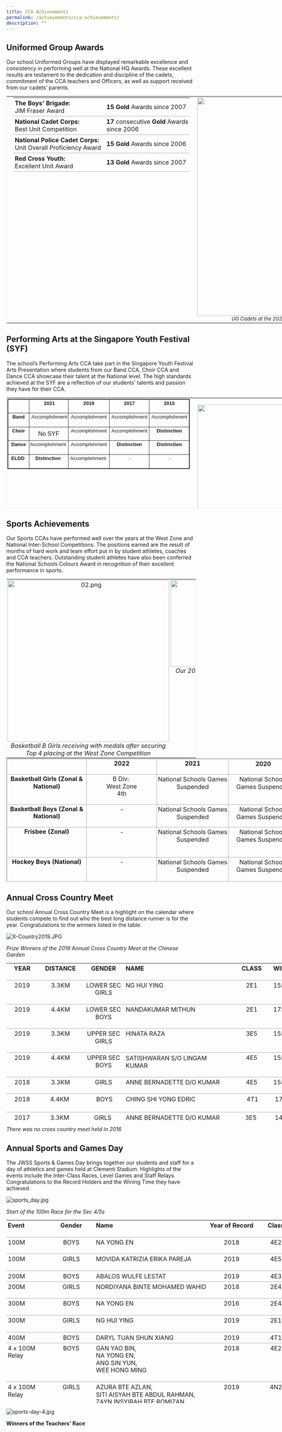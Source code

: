 ```yaml
---
title: CCA Achievements
permalink: /achievements/cca-achievements/
description: ""
---
```

## Uniformed Group Awards

Our school Uniformed Groups have displayed remarkable excellence and consistency in performing well at the National HQ Awards. These excellent results are testament to the dedication and discipline of the cadets, commitment of the CCA teachers and Officers, as well as support received from our cadets’ parents.  
  

<table style="margin: auto; outline: 0px; padding: 0px; clear: both; border: 1px solid rgb(234, 234, 234); width: 1089.64px;" class="ive_eobj_center iveo_table ives_tab_zen"><tbody style="margin: 0px; outline: 0px; padding: 0px;"><tr style="margin: 0px; outline: 0px; padding: 0px;"><td style="margin: 0px; outline: 0px; padding: 2px; text-align: center; width: 510px;" valign="top"><table style="margin: auto; outline: 0px; padding: 0px; border-collapse: collapse; clear: both; border: none; width: 468.818px; height: 248px;" class="ive_eobj_center iveo_table ives_tab_simple"><tbody style="margin: 0px; outline: 0px; padding: 0px;"><tr style="margin: 0px; outline: 0px; padding: 0px;"><td style="margin: 0px; outline: 0px; padding: 4px; text-align: left; background-color: transparent; border-bottom: 1px solid rgb(170, 170, 170); color: inherit; width: 298px;"><b style="margin: 0px; outline: 0px; padding: 0px;">The Boys' Brigade:</b><br style="margin: 0px; outline: 0px; padding: 0px;">JIM Fraser Award</td><td style="margin: 0px; outline: 0px; padding: 4px; text-align: left; background-color: transparent; border-bottom: 1px solid rgb(170, 170, 170); color: inherit; width: 170px;"><b style="margin: 0px; outline: 0px; padding: 0px;">15&nbsp;</b><b style="margin: 0px; outline: 0px; padding: 0px;">Gold<span>&nbsp;</span></b>Awards since 2007</td></tr><tr style="margin: 0px; outline: 0px; padding: 0px;"><td style="margin: 0px; outline: 0px; padding: 4px; text-align: left; background-color: transparent; border-bottom: 1px solid rgb(170, 170, 170); color: inherit; width: 60px;"><b style="margin: 0px; outline: 0px; padding: 0px;">National Cadet Corps:</b><br style="margin: 0px; outline: 0px; padding: 0px;">Best Unit Competition</td><td style="margin: 0px; outline: 0px; padding: 4px; text-align: left; background-color: transparent; border-bottom: 1px solid rgb(170, 170, 170); color: inherit; width: 60px;"><b style="margin: 0px; outline: 0px; padding: 0px;">17</b>&nbsp;consecutive<span>&nbsp;</span><b style="margin: 0px; outline: 0px; padding: 0px;">Gold<span>&nbsp;</span></b>Awards since 2006</td></tr><tr style="margin: 0px; outline: 0px; padding: 0px;"><td style="margin: 0px; outline: 0px; padding: 4px; text-align: left; background-color: transparent; border-bottom: 1px solid rgb(170, 170, 170); color: inherit;"><b style="margin: 0px; outline: 0px; padding: 0px;">National Police Cadet Corps:</b><br style="margin: 0px; outline: 0px; padding: 0px;">Unit Overall Proficiency Award</td><td style="margin: 0px; outline: 0px; padding: 4px; text-align: left; background-color: transparent; border-bottom: 1px solid rgb(170, 170, 170); color: inherit;"><b style="margin: 0px; outline: 0px; padding: 0px;">15</b>&nbsp;<b style="margin: 0px; outline: 0px; padding: 0px;">Gold<span>&nbsp;</span></b>Awards since 2006</td></tr><tr style="margin: 0px; outline: 0px; padding: 0px;"><td style="margin: 0px; outline: 0px; padding: 4px; text-align: left; background-color: transparent; border-bottom: 1px solid rgb(170, 170, 170); color: inherit;"><b style="margin: 0px; outline: 0px; padding: 0px;">Red Cross Youth:</b><br style="margin: 0px; outline: 0px; padding: 0px;">Excellent Unit Award</td><td style="margin: 0px; outline: 0px; padding: 4px; text-align: left; background-color: transparent; border-bottom: 1px solid rgb(170, 170, 170); color: inherit;"><b style="margin: 0px; outline: 0px; padding: 0px;">13</b>&nbsp;<b style="margin: 0px; outline: 0px; padding: 0px;">Gold<span>&nbsp;</span></b>Awards since 2007</td></tr></tbody></table></td><td style="margin: 0px; outline: 0px; padding: 2px; text-align: center; width: 60px;"><img style="margin: auto; outline: none; padding: 0px; border: none; clear: both; display: block; width: 580px;" class="ive_eobj_center" alt="01.png" src="/images/01.png"><font style="margin: 0px; outline: 0px; padding: 0px; line-height: 15.6px;" size="2"><i style="margin: 0px; outline: 0px; padding: 0px;">UG Cadets at the 2022 JWSS Annual Speech &amp; Prize Giving Day</i></font></td></tr></tbody></table>

## Performing Arts at the Singapore Youth Festival (SYF)


The school’s Performing Arts CCA take part in the Singapore Youth Festival Arts Presentation where students from our Band CCA, Choir CCA and Dance CCA showcase their talent at the National level. The high standards achieved at the SYF are a reflection of our students’ talents and passion they have for their CCA.  
  
  

<table style="margin: auto; outline: 0px; padding: 0px; clear: both; border: 1px solid rgb(234, 234, 234); width: 1092.09px; height: 294px;" class="iveo_table ives_tab_zen ive_eobj_center"><tbody style="margin: 0px; outline: 0px; padding: 0px;"><tr style="margin: 0px; outline: 0px; padding: 0px;"><td style="margin: 0px; outline: 0px; padding: 2px; text-align: center; width: 489px;" valign="top"><h4 style="margin: 0px; outline: 0px; padding: 0px; font-family: Arial; font-weight: 500; line-height: 15.4px; color: rgb(7, 8, 75); font-size: 14px;"><table style="margin: 0px; outline: 0px; padding: 0px; border: 1px solid rgb(42, 42, 42); border-spacing: 1px;" class="iveo_table ives_tab_dark" cellpadding="0" cellspacing="0" border="0"><tbody style="margin: 0px; outline: 0px; padding: 0px;"><tr style="margin: 0px; outline: 0px; padding: 0px;"><td style="margin: 0px; outline: 0px; padding: 2px; text-align: center; border: 1px solid rgb(42, 42, 42);" valign="top" width="146"><p style="margin: 0px 0px 1em; outline: 0px; padding: 0px; line-height: 19.6px;"><font style="margin: 0px; outline: 0px; padding: 0px; line-height: 15.6px;" face="arial, sans-serif" size="2">&nbsp;</font></p></td><td style="margin: 0px; outline: 0px; padding: 2px; text-align: center; border: 1px solid rgb(42, 42, 42); width: 60px;"><p style="margin: 0px 0px 1em; outline: 0px; padding: 0px; line-height: 19.6px;"><font style="margin: 0px; outline: 0px; padding: 0px; line-height: 15.6px;" face="arial, sans-serif" size="2">&nbsp;<b style="margin: 0px; outline: 0px; padding: 0px;">2021</b></font></p></td><td style="margin: 0px; outline: 0px; padding: 2px; text-align: center; border: 1px solid rgb(42, 42, 42);" valign="top" width="146"><p style="margin: 0px 0px 1em; outline: 0px; padding: 0px; line-height: 19.6px;"><b style="margin: 0px; outline: 0px; padding: 0px;"><font style="margin: 0px; outline: 0px; padding: 0px; line-height: 15.6px;" face="arial, sans-serif" size="2">2019</font></b></p></td><td style="margin: 0px; outline: 0px; padding: 2px; text-align: center; border: 1px solid rgb(42, 42, 42);" valign="top" width="147"><p style="margin: 0px 0px 1em; outline: 0px; padding: 0px; line-height: 19.6px;"><b style="margin: 0px; outline: 0px; padding: 0px;"><font style="margin: 0px; outline: 0px; padding: 0px; line-height: 15.6px;" face="arial, sans-serif" size="2">2017</font></b></p></td><td style="margin: 0px; outline: 0px; padding: 2px; text-align: center; border: 1px solid rgb(42, 42, 42);" valign="top" width="147"><p style="margin: 0px 0px 1em; outline: 0px; padding: 0px; line-height: 19.6px;"><b style="margin: 0px; outline: 0px; padding: 0px;"><font style="margin: 0px; outline: 0px; padding: 0px; line-height: 15.6px;" face="arial, sans-serif" size="2">2015</font></b></p></td></tr><tr style="margin: 0px; outline: 0px; padding: 0px;"><td style="margin: 0px; outline: 0px; padding: 2px; text-align: center; border: 1px solid rgb(42, 42, 42);" valign="top" width="146"><p style="margin: 0px 0px 1em; outline: 0px; padding: 0px; line-height: 19.6px;"><b style="margin: 0px; outline: 0px; padding: 0px;"><font style="margin: 0px; outline: 0px; padding: 0px; line-height: 15.6px;" face="arial, sans-serif" size="2">Band</font></b></p></td><td style="margin: 0px; outline: 0px; padding: 2px; text-align: center; border: 1px solid rgb(42, 42, 42); width: 60px;"><p style="margin: 0px 0px 1em; outline: 0px; padding: 0px; line-height: 19.6px;"><font style="margin: 0px; outline: 0px; padding: 0px; line-height: 15.6px;" face="arial, sans-serif" size="2">&nbsp;Accomplishment</font></p></td><td style="margin: 0px; outline: 0px; padding: 2px; text-align: center; border: 1px solid rgb(42, 42, 42);" valign="top" width="146"><p style="margin: 0px 0px 1em; outline: 0px; padding: 0px; line-height: 19.6px;"><font style="margin: 0px; outline: 0px; padding: 0px; line-height: 15.6px;" face="arial, sans-serif" size="2">Accomplishment</font></p></td><td style="margin: 0px; outline: 0px; padding: 2px; text-align: center; border: 1px solid rgb(42, 42, 42);" valign="top" width="147"><p style="margin: 0px 0px 1em; outline: 0px; padding: 0px; line-height: 19.6px;"><font style="margin: 0px; outline: 0px; padding: 0px; line-height: 15.6px;" face="arial, sans-serif" size="2">Accomplishment</font></p></td><td style="margin: 0px; outline: 0px; padding: 2px; text-align: center; border: 1px solid rgb(42, 42, 42);" valign="top" width="147"><p style="margin: 0px 0px 1em; outline: 0px; padding: 0px; line-height: 19.6px;"><font style="margin: 0px; outline: 0px; padding: 0px; line-height: 15.6px;" face="arial, sans-serif" size="2">Accomplishment</font></p></td></tr><tr style="margin: 0px; outline: 0px; padding: 0px;"><td style="margin: 0px; outline: 0px; padding: 2px; text-align: center; border: 1px solid rgb(42, 42, 42);" valign="top" width="146"><p style="margin: 0px 0px 1em; outline: 0px; padding: 0px; line-height: 19.6px;"><b style="margin: 0px; outline: 0px; padding: 0px;"><font style="margin: 0px; outline: 0px; padding: 0px; line-height: 15.6px;" face="arial, sans-serif" size="2">Choir</font></b></p></td><td style="margin: 0px; outline: 0px; padding: 2px; text-align: center; border: 1px solid rgb(42, 42, 42); width: 60px;">No SYF</td><td style="margin: 0px; outline: 0px; padding: 2px; text-align: center; border: 1px solid rgb(42, 42, 42);" valign="top" width="146"><p style="margin: 0px 0px 1em; outline: 0px; padding: 0px; line-height: 19.6px;"><font style="margin: 0px; outline: 0px; padding: 0px; line-height: 15.6px;" face="arial, sans-serif" size="2">Accomplishment</font></p></td><td style="margin: 0px; outline: 0px; padding: 2px; text-align: center; border: 1px solid rgb(42, 42, 42);" valign="top" width="147"><p style="margin: 0px 0px 1em; outline: 0px; padding: 0px; line-height: 19.6px;"><font style="margin: 0px; outline: 0px; padding: 0px; line-height: 15.6px;" face="arial, sans-serif" size="2">Accomplishment</font></p></td><td style="margin: 0px; outline: 0px; padding: 2px; text-align: center; border: 1px solid rgb(42, 42, 42);" valign="top" width="147"><p style="margin: 0px 0px 1em; outline: 0px; padding: 0px; line-height: 19.6px;"><b style="margin: 0px; outline: 0px; padding: 0px;"><font style="margin: 0px; outline: 0px; padding: 0px; line-height: 15.6px;" face="arial, sans-serif" size="2">Distinction</font></b></p></td></tr><tr style="margin: 0px; outline: 0px; padding: 0px;"><td style="margin: 0px; outline: 0px; padding: 2px; text-align: center; border: 1px solid rgb(42, 42, 42);" valign="top" width="146"><p style="margin: 0px 0px 1em; outline: 0px; padding: 0px; line-height: 19.6px;"><b style="margin: 0px; outline: 0px; padding: 0px;"><font style="margin: 0px; outline: 0px; padding: 0px; line-height: 15.6px;" face="arial, sans-serif" size="2">Dance</font></b></p></td><td style="margin: 0px; outline: 0px; padding: 2px; text-align: center; border: 1px solid rgb(42, 42, 42); width: 60px;"><p style="margin: 0px 0px 1em; outline: 0px; padding: 0px; line-height: 19.6px;"><font style="margin: 0px; outline: 0px; padding: 0px; line-height: 15.6px;" face="arial, sans-serif" size="2">Accomplishment&nbsp;</font></p></td><td style="margin: 0px; outline: 0px; padding: 2px; text-align: center; border: 1px solid rgb(42, 42, 42);" valign="top" width="146"><p style="margin: 0px 0px 1em; outline: 0px; padding: 0px; line-height: 19.6px;"><font style="margin: 0px; outline: 0px; padding: 0px; line-height: 15.6px;" face="arial, sans-serif" size="2">Accomplishment</font></p></td><td style="margin: 0px; outline: 0px; padding: 2px; text-align: center; border: 1px solid rgb(42, 42, 42);" valign="top" width="147"><p style="margin: 0px 0px 1em; outline: 0px; padding: 0px; line-height: 19.6px;"><b style="margin: 0px; outline: 0px; padding: 0px;"><font style="margin: 0px; outline: 0px; padding: 0px; line-height: 15.6px;" face="arial, sans-serif" size="2">Distinction</font></b></p></td><td style="margin: 0px; outline: 0px; padding: 2px; text-align: center; border: 1px solid rgb(42, 42, 42);" valign="top" width="147"><p style="margin: 0px 0px 1em; outline: 0px; padding: 0px; line-height: 19.6px;"><b style="margin: 0px; outline: 0px; padding: 0px;"><font style="margin: 0px; outline: 0px; padding: 0px; line-height: 15.6px;" face="arial, sans-serif" size="2">Distinction</font></b></p></td></tr><tr style="margin: 0px; outline: 0px; padding: 0px;"><td style="margin: 0px; outline: 0px; padding: 2px; text-align: center; border: 1px solid rgb(42, 42, 42);"><p style="margin: 0px 0px 1em; outline: 0px; padding: 0px; line-height: 19.6px;"><font style="margin: 0px; outline: 0px; padding: 0px; line-height: 15.6px;" face="arial, sans-serif" size="2"><b style="margin: 0px; outline: 0px; padding: 0px;">ELDD</b>&nbsp;</font></p></td><td style="margin: 0px; outline: 0px; padding: 2px; text-align: center; border: 1px solid rgb(42, 42, 42);"><p style="margin: 0px 0px 1em; outline: 0px; padding: 0px; line-height: 19.6px;"><b style="margin: 0px; outline: 0px; padding: 0px;"><font style="margin: 0px; outline: 0px; padding: 0px; line-height: 15.6px;" face="arial, sans-serif" size="2">Distinction&nbsp;</font></b></p></td><td style="margin: 0px; outline: 0px; padding: 2px; text-align: center; border: 1px solid rgb(42, 42, 42);"><p style="margin: 0px 0px 1em; outline: 0px; padding: 0px; line-height: 19.6px;"><font style="margin: 0px; outline: 0px; padding: 0px; line-height: 15.6px;" face="arial, sans-serif" size="2">Accomplishment&nbsp;</font></p></td><td style="margin: 0px; outline: 0px; padding: 2px; text-align: center; border: 1px solid rgb(42, 42, 42);"><p style="margin: 0px 0px 1em; outline: 0px; padding: 0px; line-height: 19.6px;"><font style="margin: 0px; outline: 0px; padding: 0px; line-height: 15.6px;" face="arial, sans-serif" size="2">&nbsp;-</font></p></td><td style="margin: 0px; outline: 0px; padding: 2px; text-align: center; border: 1px solid rgb(42, 42, 42);"><p style="margin: 0px 0px 1em; outline: 0px; padding: 0px; line-height: 19.6px;"><font style="margin: 0px; outline: 0px; padding: 0px; line-height: 15.6px;" face="arial, sans-serif" size="2">&nbsp;-</font></p></td></tr></tbody></table></h4></td><td style="margin: 0px; outline: 0px; padding: 2px; text-align: center; width: 603px;"><h4 style="margin: 0px; outline: 0px; padding: 0px; font-family: Arial; font-weight: 500; line-height: 15.4px; color: rgb(7, 8, 75); font-size: 14px;"><br style="margin: 0px; outline: 0px; padding: 0px;"><img style="margin: auto; outline: none; padding: 0px; border: none; clear: both; display: block; width: 564px;" class="ive_eobj_center" alt="04.png" src="/images/04.png"></h4><font style="margin: 0px; outline: 0px; padding: 0px; line-height: 15.6px;" size="2"><i style="margin: 0px; outline: 0px; padding: 0px;">ELDD performing at the 2021 SYF Arts Presentation to achieve their 1st Certificate of Distinction<br style="margin: 0px; outline: 0px; padding: 0px;"></i></font></td></tr></tbody></table>

## Sports Achievements

Our Sports CCAs have performed well over the years at the West Zone and National Inter-School Competitions. The positions earned are the result of months of hard work and team effort put in by student athletes, coaches and CCA teachers. Outstanding student athletes have also been conferred the National Schools Colours Award in recognition of their excellent performance in sports.  
  

<table style="margin: auto; outline: 0px; padding: 0px; clear: both; border: 1px solid rgb(234, 234, 234);" class="ive_eobj_center iveo_table ives_tab_zen"><tbody style="margin: 0px; outline: 0px; padding: 0px;"><tr style="margin: 0px; outline: 0px; padding: 0px;"><td style="margin: 0px; outline: 0px; padding: 2px; text-align: center; width: 60px;" valign="top"><img style="margin: auto; outline: none; padding: 0px; border: none; clear: both; display: block; width: 429px;" class="ive_eobj_center" alt="02.png" src="/images/02.png"><i style="margin: 0px; outline: 0px; padding: 0px;">Basketball B Girls receiving with medals after securing Top 4 placing at the West Zone Competition</i></td><td style="margin: 0px; outline: 0px; padding: 2px; text-align: center; width: 60px;" valign="top"><img style="margin: auto; outline: none; padding: 0px; border: none; clear: both; display: block; width: 429px; height: 230px;" class="ive_eobj_center" alt="03.png" src="/images/03.png"><i style="margin: 0px; outline: 0px; padding: 0px;">Our 2021 Volleyball B Boys after securing their Top 4 Placing at the West Zone Competition</i><i style="margin: 0px; outline: 0px; padding: 0px; background-color: initial;">&nbsp;</i><i style="margin: 0px; outline: 0px; padding: 0px;"><br style="margin: 0px; outline: 0px; padding: 0px;"></i></td></tr></tbody></table>

  

<table style="margin: auto; outline: 0px; padding: 0px; border-collapse: collapse; clear: both; border: 1px solid rgb(170, 170, 170); width: 957px; height: 327px;" class="ive_eobj_center iveo_table ives_tab_simple3" width="588" cellpadding="0" cellspacing="0" border="0"><tbody style="margin: 0px; outline: 0px; padding: 0px;"><tr style="margin: 0px; outline: 0px; padding: 0px;"><td style="margin: 0px; outline: 0px; padding: 2px; text-align: center; border: 1px solid rgb(170, 170, 170); width: 211px;" valign="top" width="172"><p style="margin: 0px 0px 1em; outline: 0px; padding: 0px; line-height: 19.6px;">&nbsp;</p></td><td style="margin: 0px; outline: 0px; padding: 2px; text-align: center; border: 1px solid rgb(170, 170, 170); width: 189px;" valign="top" width="139"><p style="margin: 0px 0px 1em; outline: 0px; padding: 0px; line-height: 19.6px;" align="center"><strong style="margin: 0px; outline: 0px; padding: 0px;">2022</strong></p></td><td style="margin: 0px; outline: 0px; padding: 2px; text-align: center; border: 1px solid rgb(170, 170, 170); width: 190px;" valign="top" width="139"><p style="margin: 0px 0px 1em; outline: 0px; padding: 0px; line-height: 19.6px;" align="center"><strong style="margin: 0px; outline: 0px; padding: 0px;">2021</strong></p></td><td style="margin: 0px; outline: 0px; padding: 2px; text-align: center; border: 1px solid rgb(170, 170, 170); width: 185px;" valign="top" width="139"><b style="margin: 0px; outline: 0px; padding: 0px;">2020</b></td><td style="margin: 0px; outline: 0px; padding: 2px; text-align: center; border: 1px solid rgb(170, 170, 170); width: 181px;" valign="top" width="139"><p style="margin: 0px 0px 1em; outline: 0px; padding: 0px; line-height: 19.6px;" align="center"><strong style="margin: 0px; outline: 0px; padding: 0px;">2019</strong><br style="margin: 0px; outline: 0px; padding: 0px;"></p></td></tr><tr style="margin: 0px; outline: 0px; padding: 0px;"><td style="margin: 0px; outline: 0px; padding: 2px; text-align: center; border: 1px solid rgb(170, 170, 170);" valign="top" width="172"><p style="margin: 0px 0px 1em; outline: 0px; padding: 0px; line-height: 19.6px;"><b style="margin: 0px; outline: 0px; padding: 0px;">Basketball Girls&nbsp;(Zonal &amp; National)</b></p></td><td style="margin: 0px; outline: 0px; padding: 2px; text-align: center; border: 1px solid rgb(170, 170, 170);" valign="top" width="139"><p style="margin: 0px 0px 1em; outline: 0px; padding: 0px; line-height: 19.6px;" align="center">B Div:&nbsp;<br style="margin: 0px; outline: 0px; padding: 0px;"><span style="margin: 0px; outline: 0px; padding: 0px; background-color: initial;">West Zone<br style="margin: 0px; outline: 0px; padding: 0px;">4th</span></p></td><td style="margin: 0px; outline: 0px; padding: 2px; text-align: center; border: 1px solid rgb(170, 170, 170);" valign="top" width="139">National Schools Games Suspended</td><td style="margin: 0px; outline: 0px; padding: 2px; text-align: center; border: 1px solid rgb(170, 170, 170);" valign="top" width="139">National Schools Games Suspended</td><td style="margin: 0px; outline: 0px; padding: 2px; text-align: center; border: 1px solid rgb(170, 170, 170);" valign="top" width="139"><p style="margin: 0px 0px 1em; outline: 0px; padding: 0px; line-height: 19.6px;" align="center">-<br style="margin: 0px; outline: 0px; padding: 0px;"></p></td></tr><tr style="margin: 0px; outline: 0px; padding: 0px;"><td style="margin: 0px; outline: 0px; padding: 2px; text-align: center; border: 1px solid rgb(170, 170, 170);" valign="top" width="172"><p style="margin: 0px 0px 1em; outline: 0px; padding: 0px; line-height: 19.6px;"><b style="margin: 0px; outline: 0px; padding: 0px;">Basketball Boys&nbsp;(Zonal &amp; National)</b></p></td><td style="margin: 0px; outline: 0px; padding: 2px; text-align: center; border: 1px solid rgb(170, 170, 170);" valign="top" width="139">-</td><td style="margin: 0px; outline: 0px; padding: 2px; text-align: center; border: 1px solid rgb(170, 170, 170);" valign="top" width="139">National Schools Games Suspended</td><td style="margin: 0px; outline: 0px; padding: 2px; text-align: center; border: 1px solid rgb(170, 170, 170);" valign="top" width="139">National Schools Games Suspended<br style="margin: 0px; outline: 0px; padding: 0px;"></td><td style="margin: 0px; outline: 0px; padding: 2px; text-align: center; border: 1px solid rgb(170, 170, 170);" valign="top" width="139"><p style="margin: 0px 0px 1em; outline: 0px; padding: 0px; line-height: 19.6px;" align="center">Top 4 West Zone<br style="margin: 0px; outline: 0px; padding: 0px;"></p></td></tr><tr style="margin: 0px; outline: 0px; padding: 0px;"><td style="margin: 0px; outline: 0px; padding: 2px; text-align: center; border: 1px solid rgb(170, 170, 170);" valign="top" width="172"><p style="margin: 0px 0px 1em; outline: 0px; padding: 0px; line-height: 19.6px;"><b style="margin: 0px; outline: 0px; padding: 0px;">Frisbee&nbsp;(Zonal)</b></p></td><td style="margin: 0px; outline: 0px; padding: 2px; text-align: center; border: 1px solid rgb(170, 170, 170);" valign="top" width="139">-</td><td style="margin: 0px; outline: 0px; padding: 2px; text-align: center; border: 1px solid rgb(170, 170, 170);" valign="top" width="139">National Schools Games Suspended</td><td style="margin: 0px; outline: 0px; padding: 2px; text-align: center; border: 1px solid rgb(170, 170, 170);" valign="top" width="139">National Schools Games Suspended</td><td style="margin: 0px; outline: 0px; padding: 2px; text-align: center; border: 1px solid rgb(170, 170, 170);" valign="top" width="139"><p style="margin: 0px 0px 1em; outline: 0px; padding: 0px; line-height: 19.6px;" align="center">Boys: 1st Runner Up<br style="margin: 0px; outline: 0px; padding: 0px;"><span style="margin: 0px; outline: 0px; padding: 0px; background-color: initial;">Girls: 2nd Runner Up<br style="margin: 0px; outline: 0px; padding: 0px;"></span><span style="margin: 0px; outline: 0px; padding: 0px; background-color: initial;">Mixed: 2nd Runner Up</span></p></td></tr><tr style="margin: 0px; outline: 0px; padding: 0px;"><td style="margin: 0px; outline: 0px; padding: 2px; text-align: center; border: 1px solid rgb(170, 170, 170);" valign="top" width="172"><p style="margin: 0px 0px 1em; outline: 0px; padding: 0px; line-height: 19.6px;"><b style="margin: 0px; outline: 0px; padding: 0px;">Hockey Boys (National)</b></p></td><td style="margin: 0px; outline: 0px; padding: 2px; text-align: center; border: 1px solid rgb(170, 170, 170);" valign="top" width="139">-</td><td style="margin: 0px; outline: 0px; padding: 2px; text-align: center; border: 1px solid rgb(170, 170, 170);" valign="top" width="139">National Schools Games Suspended</td><td style="margin: 0px; outline: 0px; padding: 2px; text-align: center; border: 1px solid rgb(170, 170, 170);" valign="top" width="139">National Schools Games Suspended</td><td style="margin: 0px; outline: 0px; padding: 2px; text-align: center; border: 1px solid rgb(170, 170, 170);" valign="top" width="139"><p style="margin: 0px 0px 1em; outline: 0px; padding: 0px; line-height: 19.6px;" align="center">Bowl Champion [C Div]<br style="margin: 0px; outline: 0px; padding: 0px;"><span style="margin: 0px; outline: 0px; padding: 0px; background-color: initial;">Bowl Runner Up [B Div]</span></p></td></tr><tr style="margin: 0px; outline: 0px; padding: 0px;"><td style="margin: 0px; outline: 0px; padding: 2px; text-align: center; border: 1px solid rgb(170, 170, 170);" valign="top" width="172"><p style="margin: 0px 0px 1em; outline: 0px; padding: 0px; line-height: 19.6px;"><b style="margin: 0px; outline: 0px; padding: 0px;">Netball Girls (Zonal &amp; M1 Inter-Sch)</b></p></td><td style="margin: 0px; outline: 0px; padding: 2px; text-align: center; border: 1px solid rgb(170, 170, 170);" valign="top" width="139">B Div:<br style="margin: 0px; outline: 0px; padding: 0px;">West Zone<br style="margin: 0px; outline: 0px; padding: 0px;">Top 8<p style="margin: 0px 0px 1em; outline: 0px; padding: 0px; line-height: 19.6px;" align="center"></p></td><td style="margin: 0px; outline: 0px; padding: 2px; text-align: center; border: 1px solid rgb(170, 170, 170);" valign="top" width="139">National Schools Games Suspended</td><td style="margin: 0px; outline: 0px; padding: 2px; text-align: center; border: 1px solid rgb(170, 170, 170);" valign="top" width="139">National Schools Games Suspended</td><td style="margin: 0px; outline: 0px; padding: 2px; text-align: center; border: 1px solid rgb(170, 170, 170);" valign="top" width="139"><p style="margin: 0px 0px 1em; outline: 0px; padding: 0px; line-height: 19.6px;" align="center"><span style="margin: 0px; outline: 0px; padding: 0px; line-height: 14.98px;" lang="EN-SG"></span>2nd: T-Net U14 Carnival [C Div]<br style="margin: 0px; outline: 0px; padding: 0px;"><span style="margin: 0px; outline: 0px; padding: 0px; background-color: initial;">Zonal Top 8 [B Div]</span></p></td></tr><tr style="margin: 0px; outline: 0px; padding: 0px;"><td style="margin: 0px; outline: 0px; padding: 2px; text-align: center; border: 1px solid rgb(170, 170, 170);" valign="top" width="172"><p style="margin: 0px 0px 1em; outline: 0px; padding: 0px; line-height: 19.6px;"><b style="margin: 0px; outline: 0px; padding: 0px;">Volleyball Boys (Zonal)</b></p></td><td style="margin: 0px; outline: 0px; padding: 2px; text-align: center; border: 1px solid rgb(170, 170, 170);" valign="top" width="139"><p style="margin: 0px 0px 1em; outline: 0px; padding: 0px; line-height: 19.6px;" align="center">B Div:<br style="margin: 0px; outline: 0px; padding: 0px;">West Zone<br style="margin: 0px; outline: 0px; padding: 0px;">3rd<br style="margin: 0px; outline: 0px; padding: 0px;"></p></td><td style="margin: 0px; outline: 0px; padding: 2px; text-align: center; border: 1px solid rgb(170, 170, 170);" valign="top" width="139"><p style="margin: 0px 0px 1em; outline: 0px; padding: 0px; line-height: 19.6px;" align="center">4th: B Boys<br style="margin: 0px; outline: 0px; padding: 0px;"></p></td><td style="margin: 0px; outline: 0px; padding: 2px; text-align: center; border: 1px solid rgb(170, 170, 170);" valign="top" width="139">National Schools Games Suspended</td><td style="margin: 0px; outline: 0px; padding: 2px; text-align: center; border: 1px solid rgb(170, 170, 170);" valign="top" width="139"><span style="margin: 0px; outline: 0px; padding: 0px; line-height: 14.98px;" lang="EN-SG"></span>3rd: B Boys<br style="margin: 0px; outline: 0px; padding: 0px;"></td></tr><tr style="margin: 0px; outline: 0px; padding: 0px;"><td style="margin: 0px; outline: 0px; padding: 2px; text-align: center; border: 1px solid rgb(170, 170, 170);" valign="top" width="172"><p style="margin: 0px 0px 1em; outline: 0px; padding: 0px; line-height: 19.6px;"><b style="margin: 0px; outline: 0px; padding: 0px;">National Schools Colours Awards</b></p></td><td style="margin: 0px; outline: 0px; padding: 2px; text-align: center; border: 1px solid rgb(170, 170, 170);" valign="top" width="139">-</td><td style="margin: 0px; outline: 0px; padding: 2px; text-align: center; border: 1px solid rgb(170, 170, 170);" valign="top" width="139">-</td><td style="margin: 0px; outline: 0px; padding: 2px; text-align: center; border: 1px solid rgb(170, 170, 170);" valign="top" width="139">National Schools Games Suspended</td><td style="margin: 0px; outline: 0px; padding: 2px; text-align: center; border: 1px solid rgb(170, 170, 170);" valign="top" width="139">1 Recipient</td></tr></tbody></table>

  

## Annual Cross Country Meet

Our school Annual Cross Country Meet is a highlight on the calendar where students compete to find out who the best long distance runner is for the year. Congratulations to the winners listed in the table.  
  
![X-Country2019.JPG](/images/X-Country2019.jpg)  

_Prize Winners of the 2019 Annual Cross Country Meet at the Chinese Garden_

<table style="margin: auto; outline: 0px; padding: 0px; border-collapse: collapse; clear: both; border: none; width: 868px; height: 418px;" class="ive_eobj_center iveo_table ives_tab_simple" cellpadding="0" cellspacing="0" border="0"><tbody style="margin: 0px; outline: 0px; padding: 0px;"><tr style="margin: 0px; outline: 0px; padding: 0px;"><td style="margin: 0px; outline: 0px; padding: 4px; text-align: left; background-color: transparent; border-bottom: 1px solid rgb(170, 170, 170); color: inherit; width: 80px;" valign="top" width="49"><p style="margin: 0px 0px 1em; outline: 0px; padding: 0px; line-height: 19.6px; text-align: center;"><strong style="margin: 0px; outline: 0px; padding: 0px;">YEAR</strong></p></td><td style="margin: 0px; outline: 0px; padding: 4px; text-align: left; background-color: transparent; border-bottom: 1px solid rgb(170, 170, 170); color: inherit; width: 115px;" valign="top" width="75"><p style="margin: 0px 0px 1em; outline: 0px; padding: 0px; line-height: 19.6px; text-align: center;"><strong style="margin: 0px; outline: 0px; padding: 0px;">DISTANCE</strong></p></td><td style="margin: 0px; outline: 0px; padding: 4px; text-align: left; background-color: transparent; border-bottom: 1px solid rgb(170, 170, 170); color: inherit; width: 106px;" valign="top" width="68"><p style="margin: 0px 0px 1em; outline: 0px; padding: 0px; line-height: 19.6px; text-align: center;"><strong style="margin: 0px; outline: 0px; padding: 0px;">GENDER</strong></p></td><td style="margin: 0px; outline: 0px; padding: 4px; text-align: left; background-color: transparent; border-bottom: 1px solid rgb(170, 170, 170); color: inherit; width: 297px;" valign="top" width="216"><p style="margin: 0px 0px 1em; outline: 0px; padding: 0px; line-height: 19.6px;"><strong style="margin: 0px; outline: 0px; padding: 0px;">NAME</strong></p></td><td style="margin: 0px; outline: 0px; padding: 4px; text-align: left; background-color: transparent; border-bottom: 1px solid rgb(170, 170, 170); color: inherit; width: 104px;" valign="top" width="66"><p style="margin: 0px 0px 1em; outline: 0px; padding: 0px; line-height: 19.6px; text-align: center;"><strong style="margin: 0px; outline: 0px; padding: 0px;">CLASS</strong></p></td><td style="margin: 0px; outline: 0px; padding: 4px; text-align: left; background-color: transparent; border-bottom: 1px solid rgb(170, 170, 170); color: inherit; width: 165px;" valign="top" width="112"><p style="margin: 0px 0px 1em; outline: 0px; padding: 0px; line-height: 19.6px;"><strong style="margin: 0px; outline: 0px; padding: 0px;">WINNING TIME</strong></p></td></tr><tr style="margin: 0px; outline: 0px; padding: 0px;"><td style="margin: 0px; outline: 0px; padding: 4px; text-align: left; background-color: transparent; border-bottom: 1px solid rgb(170, 170, 170); color: inherit;" valign="top" width="49"><p style="margin: 0px 0px 1em; outline: 0px; padding: 0px; line-height: 19.6px;" align="center">2019</p></td><td style="margin: 0px; outline: 0px; padding: 4px; text-align: left; background-color: transparent; border-bottom: 1px solid rgb(170, 170, 170); color: inherit;" valign="top" width="75"><p style="margin: 0px 0px 1em; outline: 0px; padding: 0px; line-height: 19.6px;" align="center">3.3KM</p></td><td style="margin: 0px; outline: 0px; padding: 4px; text-align: left; background-color: transparent; border-bottom: 1px solid rgb(170, 170, 170); color: inherit;" valign="top" width="68"><p style="margin: 0px 0px 1em; outline: 0px; padding: 0px; line-height: 19.6px;" align="center">LOWER SEC<br style="margin: 0px; outline: 0px; padding: 0px;">GIRLS</p></td><td style="margin: 0px; outline: 0px; padding: 4px; text-align: left; background-color: transparent; border-bottom: 1px solid rgb(170, 170, 170); color: inherit;" valign="top" width="216"><p style="margin: 0px 0px 1em; outline: 0px; padding: 0px; line-height: 19.6px;">NG HUI YING</p></td><td style="margin: 0px; outline: 0px; padding: 4px; text-align: left; background-color: transparent; border-bottom: 1px solid rgb(170, 170, 170); color: inherit;" valign="top" width="66"><p style="margin: 0px 0px 1em; outline: 0px; padding: 0px; line-height: 19.6px;" align="center">2E1</p></td><td style="margin: 0px; outline: 0px; padding: 4px; text-align: left; background-color: transparent; border-bottom: 1px solid rgb(170, 170, 170); color: inherit;" valign="top" width="112"><p style="margin: 0px 0px 1em; outline: 0px; padding: 0px; line-height: 19.6px;">15:28:29</p></td></tr><tr style="margin: 0px; outline: 0px; padding: 0px;"><td style="margin: 0px; outline: 0px; padding: 4px; text-align: left; background-color: transparent; border-bottom: 1px solid rgb(170, 170, 170); color: inherit;" valign="top" width="49"><p style="margin: 0px 0px 1em; outline: 0px; padding: 0px; line-height: 19.6px;" align="center">2019</p></td><td style="margin: 0px; outline: 0px; padding: 4px; text-align: left; background-color: transparent; border-bottom: 1px solid rgb(170, 170, 170); color: inherit;" valign="top" width="75"><p style="margin: 0px 0px 1em; outline: 0px; padding: 0px; line-height: 19.6px;" align="center">4.4KM</p></td><td style="margin: 0px; outline: 0px; padding: 4px; text-align: left; background-color: transparent; border-bottom: 1px solid rgb(170, 170, 170); color: inherit;" valign="top" width="68"><p style="margin: 0px 0px 1em; outline: 0px; padding: 0px; line-height: 19.6px;" align="center">LOWER SEC<br style="margin: 0px; outline: 0px; padding: 0px;">BOYS</p></td><td style="margin: 0px; outline: 0px; padding: 4px; text-align: left; background-color: transparent; border-bottom: 1px solid rgb(170, 170, 170); color: inherit;" valign="top" width="216"><p style="margin: 0px 0px 1em; outline: 0px; padding: 0px; line-height: 19.6px;">NANDAKUMAR MITHUN</p></td><td style="margin: 0px; outline: 0px; padding: 4px; text-align: left; background-color: transparent; border-bottom: 1px solid rgb(170, 170, 170); color: inherit;" valign="top" width="66"><p style="margin: 0px 0px 1em; outline: 0px; padding: 0px; line-height: 19.6px;" align="center">2E1</p></td><td style="margin: 0px; outline: 0px; padding: 4px; text-align: left; background-color: transparent; border-bottom: 1px solid rgb(170, 170, 170); color: inherit;" valign="top" width="112"><p style="margin: 0px 0px 1em; outline: 0px; padding: 0px; line-height: 19.6px;">17:19:00</p></td></tr><tr style="margin: 0px; outline: 0px; padding: 0px;"><td style="margin: 0px; outline: 0px; padding: 4px; text-align: left; background-color: transparent; border-bottom: 1px solid rgb(170, 170, 170); color: inherit;" valign="top" width="49"><p style="margin: 0px 0px 1em; outline: 0px; padding: 0px; line-height: 19.6px;" align="center">2019</p></td><td style="margin: 0px; outline: 0px; padding: 4px; text-align: left; background-color: transparent; border-bottom: 1px solid rgb(170, 170, 170); color: inherit;" valign="top" width="75"><p style="margin: 0px 0px 1em; outline: 0px; padding: 0px; line-height: 19.6px;" align="center">3.3KM</p></td><td style="margin: 0px; outline: 0px; padding: 4px; text-align: left; background-color: transparent; border-bottom: 1px solid rgb(170, 170, 170); color: inherit;" valign="top" width="68"><p style="margin: 0px 0px 1em; outline: 0px; padding: 0px; line-height: 19.6px;" align="center">UPPER SEC<br style="margin: 0px; outline: 0px; padding: 0px;">GIRLS</p></td><td style="margin: 0px; outline: 0px; padding: 4px; text-align: left; background-color: transparent; border-bottom: 1px solid rgb(170, 170, 170); color: inherit;" valign="top" width="216"><p style="margin: 0px 0px 1em; outline: 0px; padding: 0px; line-height: 19.6px;">HINATA RAZA</p></td><td style="margin: 0px; outline: 0px; padding: 4px; text-align: left; background-color: transparent; border-bottom: 1px solid rgb(170, 170, 170); color: inherit;" valign="top" width="66"><p style="margin: 0px 0px 1em; outline: 0px; padding: 0px; line-height: 19.6px;" align="center">3E5</p></td><td style="margin: 0px; outline: 0px; padding: 4px; text-align: left; background-color: transparent; border-bottom: 1px solid rgb(170, 170, 170); color: inherit;" valign="top" width="112"><p style="margin: 0px 0px 1em; outline: 0px; padding: 0px; line-height: 19.6px;">15:23:59</p></td></tr><tr style="margin: 0px; outline: 0px; padding: 0px;"><td style="margin: 0px; outline: 0px; padding: 4px; text-align: left; background-color: transparent; border-bottom: 1px solid rgb(170, 170, 170); color: inherit;" valign="top" width="49"><p style="margin: 0px 0px 1em; outline: 0px; padding: 0px; line-height: 19.6px;" align="center">2019</p></td><td style="margin: 0px; outline: 0px; padding: 4px; text-align: left; background-color: transparent; border-bottom: 1px solid rgb(170, 170, 170); color: inherit;" valign="top" width="75"><p style="margin: 0px 0px 1em; outline: 0px; padding: 0px; line-height: 19.6px;" align="center">4.4KM</p></td><td style="margin: 0px; outline: 0px; padding: 4px; text-align: left; background-color: transparent; border-bottom: 1px solid rgb(170, 170, 170); color: inherit;" valign="top" width="68"><p style="margin: 0px 0px 1em; outline: 0px; padding: 0px; line-height: 19.6px;" align="center">UPPER SEC<br style="margin: 0px; outline: 0px; padding: 0px;">BOYS</p></td><td style="margin: 0px; outline: 0px; padding: 4px; text-align: left; background-color: transparent; border-bottom: 1px solid rgb(170, 170, 170); color: inherit;" valign="top" width="216">SATISHWARAN S/O LINGAM KUMAR</td><td style="margin: 0px; outline: 0px; padding: 4px; text-align: left; background-color: transparent; border-bottom: 1px solid rgb(170, 170, 170); color: inherit;" valign="top" width="66"><p style="margin: 0px 0px 1em; outline: 0px; padding: 0px; line-height: 19.6px;" align="center">4E5</p></td><td style="margin: 0px; outline: 0px; padding: 4px; text-align: left; background-color: transparent; border-bottom: 1px solid rgb(170, 170, 170); color: inherit;" valign="top" width="112"><p style="margin: 0px 0px 1em; outline: 0px; padding: 0px; line-height: 19.6px;">15:45:22</p></td></tr><tr style="margin: 0px; outline: 0px; padding: 0px;"><td style="margin: 0px; outline: 0px; padding: 4px; text-align: left; background-color: transparent; border-bottom: 1px solid rgb(170, 170, 170); color: inherit;" valign="top" width="49"><p style="margin: 0px 0px 1em; outline: 0px; padding: 0px; line-height: 19.6px;" align="center">2018</p></td><td style="margin: 0px; outline: 0px; padding: 4px; text-align: left; background-color: transparent; border-bottom: 1px solid rgb(170, 170, 170); color: inherit;" valign="top" width="75"><p style="margin: 0px 0px 1em; outline: 0px; padding: 0px; line-height: 19.6px;" align="center">3.3KM</p></td><td style="margin: 0px; outline: 0px; padding: 4px; text-align: left; background-color: transparent; border-bottom: 1px solid rgb(170, 170, 170); color: inherit;" valign="top" width="68"><p style="margin: 0px 0px 1em; outline: 0px; padding: 0px; line-height: 19.6px;" align="center">GIRLS</p></td><td style="margin: 0px; outline: 0px; padding: 4px; text-align: left; background-color: transparent; border-bottom: 1px solid rgb(170, 170, 170); color: inherit;" valign="top" width="216"><p style="margin: 0px 0px 1em; outline: 0px; padding: 0px; line-height: 19.6px;">ANNE BERNADETTE D/O KUMAR</p></td><td style="margin: 0px; outline: 0px; padding: 4px; text-align: left; background-color: transparent; border-bottom: 1px solid rgb(170, 170, 170); color: inherit;" valign="top" width="66"><p style="margin: 0px 0px 1em; outline: 0px; padding: 0px; line-height: 19.6px;" align="center">4E5</p></td><td style="margin: 0px; outline: 0px; padding: 4px; text-align: left; background-color: transparent; border-bottom: 1px solid rgb(170, 170, 170); color: inherit;" valign="top" width="112"><p style="margin: 0px 0px 1em; outline: 0px; padding: 0px; line-height: 19.6px;">15:35:21</p></td></tr><tr style="margin: 0px; outline: 0px; padding: 0px;"><td style="margin: 0px; outline: 0px; padding: 4px; text-align: center; background-color: transparent; border-bottom: 1px solid rgb(170, 170, 170); color: inherit;" valign="top">2018<br style="margin: 0px; outline: 0px; padding: 0px;">&nbsp;</td><td style="margin: 0px; outline: 0px; padding: 4px; text-align: center; background-color: transparent; border-bottom: 1px solid rgb(170, 170, 170); color: inherit;" valign="top">4.4KM&nbsp;</td><td style="margin: 0px; outline: 0px; padding: 4px; text-align: center; background-color: transparent; border-bottom: 1px solid rgb(170, 170, 170); color: inherit;" valign="top">&nbsp;BOYS</td><td style="margin: 0px; outline: 0px; padding: 4px; text-align: left; background-color: transparent; border-bottom: 1px solid rgb(170, 170, 170); color: inherit;" valign="top">CHING SHI YONG EDRIC</td><td style="margin: 0px; outline: 0px; padding: 4px; text-align: center; background-color: transparent; border-bottom: 1px solid rgb(170, 170, 170); color: inherit;" valign="top">&nbsp;4T1</td><td style="margin: 0px; outline: 0px; padding: 4px; text-align: left; background-color: transparent; border-bottom: 1px solid rgb(170, 170, 170); color: inherit;" valign="top">&nbsp;17:07:17</td></tr><tr style="margin: 0px; outline: 0px; padding: 0px;"><td style="margin: 0px; outline: 0px; padding: 4px; text-align: center; background-color: transparent; border-bottom: 1px solid rgb(170, 170, 170); color: inherit;" valign="top">2017<br style="margin: 0px; outline: 0px; padding: 0px;"><br style="margin: 0px; outline: 0px; padding: 0px;"></td><td style="margin: 0px; outline: 0px; padding: 4px; text-align: center; background-color: transparent; border-bottom: 1px solid rgb(170, 170, 170); color: inherit;" valign="top">3.3KM&nbsp;</td><td style="margin: 0px; outline: 0px; padding: 4px; text-align: center; background-color: transparent; border-bottom: 1px solid rgb(170, 170, 170); color: inherit;" valign="top">GIRLS&nbsp;</td><td style="margin: 0px; outline: 0px; padding: 4px; text-align: left; background-color: transparent; border-bottom: 1px solid rgb(170, 170, 170); color: inherit;" valign="top">ANNE BERNADETTE D/O KUMAR&nbsp;</td><td style="margin: 0px; outline: 0px; padding: 4px; text-align: center; background-color: transparent; border-bottom: 1px solid rgb(170, 170, 170); color: inherit;" valign="top">3E5&nbsp;</td><td style="margin: 0px; outline: 0px; padding: 4px; text-align: left; background-color: transparent; border-bottom: 1px solid rgb(170, 170, 170); color: inherit;" valign="top">&nbsp;14:38:75</td></tr><tr style="margin: 0px; outline: 0px; padding: 0px;"><td style="margin: 0px; outline: 0px; padding: 4px; text-align: left; background-color: transparent; border-bottom: 1px solid rgb(170, 170, 170); color: inherit;" valign="top" width="49"><p style="margin: 0px 0px 1em; outline: 0px; padding: 0px; line-height: 19.6px;" align="center">2017</p></td><td style="margin: 0px; outline: 0px; padding: 4px; text-align: left; background-color: transparent; border-bottom: 1px solid rgb(170, 170, 170); color: inherit;" valign="top" width="75"><p style="margin: 0px 0px 1em; outline: 0px; padding: 0px; line-height: 19.6px;" align="center">4.4KM</p></td><td style="margin: 0px; outline: 0px; padding: 4px; text-align: left; background-color: transparent; border-bottom: 1px solid rgb(170, 170, 170); color: inherit;" valign="top" width="68"><p style="margin: 0px 0px 1em; outline: 0px; padding: 0px; line-height: 19.6px;" align="center">BOYS</p></td><td style="margin: 0px; outline: 0px; padding: 4px; text-align: left; background-color: transparent; border-bottom: 1px solid rgb(170, 170, 170); color: inherit;" valign="top" width="216"><p style="margin: 0px 0px 1em; outline: 0px; padding: 0px; line-height: 19.6px;">CHING SHI YONG EDRIC</p></td><td style="margin: 0px; outline: 0px; padding: 4px; text-align: left; background-color: transparent; border-bottom: 1px solid rgb(170, 170, 170); color: inherit;" valign="top" width="66"><p style="margin: 0px 0px 1em; outline: 0px; padding: 0px; line-height: 19.6px;" align="center">3T1</p></td><td style="margin: 0px; outline: 0px; padding: 4px; text-align: left; background-color: transparent; border-bottom: 1px solid rgb(170, 170, 170); color: inherit;" valign="top" width="112"><p style="margin: 0px 0px 1em; outline: 0px; padding: 0px; line-height: 19.6px;">15:56:07</p></td></tr><tr style="margin: 0px; outline: 0px; padding: 0px;"><td style="margin: 0px; outline: 0px; padding: 4px; text-align: left; background-color: transparent; border-bottom: 1px solid rgb(170, 170, 170); color: inherit;" valign="top" width="49"><p style="margin: 0px 0px 1em; outline: 0px; padding: 0px; line-height: 19.6px;" align="center">2015</p></td><td style="margin: 0px; outline: 0px; padding: 4px; text-align: left; background-color: transparent; border-bottom: 1px solid rgb(170, 170, 170); color: inherit;" valign="top" width="75"><p style="margin: 0px 0px 1em; outline: 0px; padding: 0px; line-height: 19.6px;" align="center">3.6KM</p></td><td style="margin: 0px; outline: 0px; padding: 4px; text-align: left; background-color: transparent; border-bottom: 1px solid rgb(170, 170, 170); color: inherit;" valign="top" width="68"><p style="margin: 0px 0px 1em; outline: 0px; padding: 0px; line-height: 19.6px;" align="center">GIRLS</p></td><td style="margin: 0px; outline: 0px; padding: 4px; text-align: left; background-color: transparent; border-bottom: 1px solid rgb(170, 170, 170); color: inherit;" valign="top" width="216"><p style="margin: 0px 0px 1em; outline: 0px; padding: 0px; line-height: 19.6px;">AVALINE TENG WEI SHI</p></td><td style="margin: 0px; outline: 0px; padding: 4px; text-align: left; background-color: transparent; border-bottom: 1px solid rgb(170, 170, 170); color: inherit;" valign="top" width="66"><p style="margin: 0px 0px 1em; outline: 0px; padding: 0px; line-height: 19.6px;" align="center">3E5</p></td><td style="margin: 0px; outline: 0px; padding: 4px; text-align: left; background-color: transparent; border-bottom: 1px solid rgb(170, 170, 170); color: inherit;" valign="top" width="112"><p style="margin: 0px 0px 1em; outline: 0px; padding: 0px; line-height: 19.6px;">18:39:95</p></td></tr><tr style="margin: 0px; outline: 0px; padding: 0px;"><td style="margin: 0px; outline: 0px; padding: 4px; text-align: left; background-color: transparent; border-bottom: 1px solid rgb(170, 170, 170); color: inherit;" valign="top" width="49"><p style="margin: 0px 0px 1em; outline: 0px; padding: 0px; line-height: 19.6px;" align="center">2015</p></td><td style="margin: 0px; outline: 0px; padding: 4px; text-align: left; background-color: transparent; border-bottom: 1px solid rgb(170, 170, 170); color: inherit;" valign="top" width="75"><p style="margin: 0px 0px 1em; outline: 0px; padding: 0px; line-height: 19.6px;" align="center">4.8KM</p></td><td style="margin: 0px; outline: 0px; padding: 4px; text-align: left; background-color: transparent; border-bottom: 1px solid rgb(170, 170, 170); color: inherit;" valign="top" width="68"><p style="margin: 0px 0px 1em; outline: 0px; padding: 0px; line-height: 19.6px;" align="center">BOYS</p></td><td style="margin: 0px; outline: 0px; padding: 4px; text-align: left; background-color: transparent; border-bottom: 1px solid rgb(170, 170, 170); color: inherit;" valign="top" width="216"><p style="margin: 0px 0px 1em; outline: 0px; padding: 0px; line-height: 19.6px;">BRIAN JAYASEELAN</p></td><td style="margin: 0px; outline: 0px; padding: 4px; text-align: left; background-color: transparent; border-bottom: 1px solid rgb(170, 170, 170); color: inherit;" valign="top" width="66"><p style="margin: 0px 0px 1em; outline: 0px; padding: 0px; line-height: 19.6px;" align="center">2N1</p></td><td style="margin: 0px; outline: 0px; padding: 4px; text-align: left; background-color: transparent; border-bottom: 1px solid rgb(170, 170, 170); color: inherit;" valign="top" width="112"><p style="margin: 0px 0px 1em; outline: 0px; padding: 0px; line-height: 19.6px;">18:16:06</p></td></tr><tr style="margin: 0px; outline: 0px; padding: 0px;"><td style="margin: 0px; outline: 0px; padding: 4px; text-align: left; background-color: transparent; border-bottom: 1px solid rgb(170, 170, 170); color: inherit;" valign="top" width="49"><p style="margin: 0px 0px 1em; outline: 0px; padding: 0px; line-height: 19.6px;" align="center">2014</p></td><td style="margin: 0px; outline: 0px; padding: 4px; text-align: left; background-color: transparent; border-bottom: 1px solid rgb(170, 170, 170); color: inherit;" valign="top" width="75"><p style="margin: 0px 0px 1em; outline: 0px; padding: 0px; line-height: 19.6px;" align="center">3.6KM</p></td><td style="margin: 0px; outline: 0px; padding: 4px; text-align: left; background-color: transparent; border-bottom: 1px solid rgb(170, 170, 170); color: inherit;" valign="top" width="68"><p style="margin: 0px 0px 1em; outline: 0px; padding: 0px; line-height: 19.6px;" align="center">GIRLS</p></td><td style="margin: 0px; outline: 0px; padding: 4px; text-align: left; background-color: transparent; border-bottom: 1px solid rgb(170, 170, 170); color: inherit;" valign="top" width="216"><p style="margin: 0px 0px 1em; outline: 0px; padding: 0px; line-height: 19.6px;">ZHENG JINGJING</p></td><td style="margin: 0px; outline: 0px; padding: 4px; text-align: left; background-color: transparent; border-bottom: 1px solid rgb(170, 170, 170); color: inherit;" valign="top" width="66"><p style="margin: 0px 0px 1em; outline: 0px; padding: 0px; line-height: 19.6px;" align="center">3E2</p></td><td style="margin: 0px; outline: 0px; padding: 4px; text-align: left; background-color: transparent; border-bottom: 1px solid rgb(170, 170, 170); color: inherit;" valign="top" width="112"><p style="margin: 0px 0px 1em; outline: 0px; padding: 0px; line-height: 19.6px;">18:50:22</p></td></tr><tr style="margin: 0px; outline: 0px; padding: 0px;"><td style="margin: 0px; outline: 0px; padding: 4px; text-align: left; background-color: transparent; border-bottom: 1px solid rgb(170, 170, 170); color: inherit;" valign="top" width="49"><p style="margin: 0px 0px 1em; outline: 0px; padding: 0px; line-height: 19.6px;" align="center">2014</p></td><td style="margin: 0px; outline: 0px; padding: 4px; text-align: left; background-color: transparent; border-bottom: 1px solid rgb(170, 170, 170); color: inherit;" valign="top" width="75"><p style="margin: 0px 0px 1em; outline: 0px; padding: 0px; line-height: 19.6px;" align="center">4.8KM</p></td><td style="margin: 0px; outline: 0px; padding: 4px; text-align: left; background-color: transparent; border-bottom: 1px solid rgb(170, 170, 170); color: inherit;" valign="top" width="68"><p style="margin: 0px 0px 1em; outline: 0px; padding: 0px; line-height: 19.6px;" align="center">BOYS</p></td><td style="margin: 0px; outline: 0px; padding: 4px; text-align: left; background-color: transparent; border-bottom: 1px solid rgb(170, 170, 170); color: inherit;" valign="top" width="216"><p style="margin: 0px 0px 1em; outline: 0px; padding: 0px; line-height: 19.6px;">NUR FADLI ERSYAFIE</p></td><td style="margin: 0px; outline: 0px; padding: 4px; text-align: left; background-color: transparent; border-bottom: 1px solid rgb(170, 170, 170); color: inherit;" valign="top" width="66"><p style="margin: 0px 0px 1em; outline: 0px; padding: 0px; line-height: 19.6px;" align="center">4E2</p></td><td style="margin: 0px; outline: 0px; padding: 4px; text-align: left; background-color: transparent; border-bottom: 1px solid rgb(170, 170, 170); color: inherit;" valign="top" width="112"><p style="margin: 0px 0px 1em; outline: 0px; padding: 0px; line-height: 19.6px;">16:17:02</p></td></tr><tr style="margin: 0px; outline: 0px; padding: 0px;"><td style="margin: 0px; outline: 0px; padding: 4px; text-align: left; background-color: transparent; border-bottom: 1px solid rgb(170, 170, 170); color: inherit;" valign="top" width="49"><p style="margin: 0px 0px 1em; outline: 0px; padding: 0px; line-height: 19.6px;" align="center">2013</p></td><td style="margin: 0px; outline: 0px; padding: 4px; text-align: left; background-color: transparent; border-bottom: 1px solid rgb(170, 170, 170); color: inherit;" valign="top" width="75"><p style="margin: 0px 0px 1em; outline: 0px; padding: 0px; line-height: 19.6px;" align="center">3.6KM</p></td><td style="margin: 0px; outline: 0px; padding: 4px; text-align: left; background-color: transparent; border-bottom: 1px solid rgb(170, 170, 170); color: inherit;" valign="top" width="68"><p style="margin: 0px 0px 1em; outline: 0px; padding: 0px; line-height: 19.6px;" align="center">GIRLS</p></td><td style="margin: 0px; outline: 0px; padding: 4px; text-align: left; background-color: transparent; border-bottom: 1px solid rgb(170, 170, 170); color: inherit;" valign="top" width="216"><p style="margin: 0px 0px 1em; outline: 0px; padding: 0px; line-height: 19.6px;">ZHENG JINGJING</p></td><td style="margin: 0px; outline: 0px; padding: 4px; text-align: left; background-color: transparent; border-bottom: 1px solid rgb(170, 170, 170); color: inherit;" valign="top" width="66"><p style="margin: 0px 0px 1em; outline: 0px; padding: 0px; line-height: 19.6px;" align="center">2E2</p></td><td style="margin: 0px; outline: 0px; padding: 4px; text-align: left; background-color: transparent; border-bottom: 1px solid rgb(170, 170, 170); color: inherit;" valign="top" width="112"><p style="margin: 0px 0px 1em; outline: 0px; padding: 0px; line-height: 19.6px;">18:04:12</p></td></tr><tr style="margin: 0px; outline: 0px; padding: 0px;"><td style="margin: 0px; outline: 0px; padding: 4px; text-align: left; background-color: transparent; border-bottom: 1px solid rgb(170, 170, 170); color: inherit;" valign="top" width="49"><p style="margin: 0px 0px 1em; outline: 0px; padding: 0px; line-height: 19.6px;" align="center">2013</p></td><td style="margin: 0px; outline: 0px; padding: 4px; text-align: left; background-color: transparent; border-bottom: 1px solid rgb(170, 170, 170); color: inherit;" valign="top" width="75"><p style="margin: 0px 0px 1em; outline: 0px; padding: 0px; line-height: 19.6px;" align="center">4.8KM</p></td><td style="margin: 0px; outline: 0px; padding: 4px; text-align: left; background-color: transparent; border-bottom: 1px solid rgb(170, 170, 170); color: inherit;" valign="top" width="68"><p style="margin: 0px 0px 1em; outline: 0px; padding: 0px; line-height: 19.6px;" align="center">BOYS</p></td><td style="margin: 0px; outline: 0px; padding: 4px; text-align: left; background-color: transparent; border-bottom: 1px solid rgb(170, 170, 170); color: inherit;" valign="top" width="216"><p style="margin: 0px 0px 1em; outline: 0px; padding: 0px; line-height: 19.6px;">NUR FADLI ERSYAFIE</p></td><td style="margin: 0px; outline: 0px; padding: 4px; text-align: left; background-color: transparent; border-bottom: 1px solid rgb(170, 170, 170); color: inherit;" valign="top" width="66"><p style="margin: 0px 0px 1em; outline: 0px; padding: 0px; line-height: 19.6px;" align="center">3E2</p></td><td style="margin: 0px; outline: 0px; padding: 4px; text-align: left; background-color: transparent; border-bottom: 1px solid rgb(170, 170, 170); color: inherit;" valign="top" width="112"><p style="margin: 0px 0px 1em; outline: 0px; padding: 0px; line-height: 19.6px;">17:17:10</p></td></tr><tr style="margin: 0px; outline: 0px; padding: 0px;"><td style="margin: 0px; outline: 0px; padding: 4px; text-align: left; background-color: transparent; border-bottom: 1px solid rgb(170, 170, 170); color: inherit;" valign="top" width="49"><p style="margin: 0px 0px 1em; outline: 0px; padding: 0px; line-height: 19.6px;" align="center">2012</p></td><td style="margin: 0px; outline: 0px; padding: 4px; text-align: left; background-color: transparent; border-bottom: 1px solid rgb(170, 170, 170); color: inherit;" valign="top" width="75"><p style="margin: 0px 0px 1em; outline: 0px; padding: 0px; line-height: 19.6px;" align="center">3.6KM</p></td><td style="margin: 0px; outline: 0px; padding: 4px; text-align: left; background-color: transparent; border-bottom: 1px solid rgb(170, 170, 170); color: inherit;" valign="top" width="68"><p style="margin: 0px 0px 1em; outline: 0px; padding: 0px; line-height: 19.6px;" align="center">GIRLS</p></td><td style="margin: 0px; outline: 0px; padding: 4px; text-align: left; background-color: transparent; border-bottom: 1px solid rgb(170, 170, 170); color: inherit;" valign="top" width="216"><p style="margin: 0px 0px 1em; outline: 0px; padding: 0px; line-height: 19.6px;">CHUA PEI SHAN JAMIE</p></td><td style="margin: 0px; outline: 0px; padding: 4px; text-align: left; background-color: transparent; border-bottom: 1px solid rgb(170, 170, 170); color: inherit;" valign="top" width="66"><p style="margin: 0px 0px 1em; outline: 0px; padding: 0px; line-height: 19.6px;" align="center">3E3</p></td><td style="margin: 0px; outline: 0px; padding: 4px; text-align: left; background-color: transparent; border-bottom: 1px solid rgb(170, 170, 170); color: inherit;" valign="top" width="112"><p style="margin: 0px 0px 1em; outline: 0px; padding: 0px; line-height: 19.6px;">19:22:96</p></td></tr><tr style="margin: 0px; outline: 0px; padding: 0px;"><td style="margin: 0px; outline: 0px; padding: 4px; text-align: left; background-color: transparent; border-bottom: 1px solid rgb(170, 170, 170); color: inherit;" valign="top" width="49"><p style="margin: 0px 0px 1em; outline: 0px; padding: 0px; line-height: 19.6px;" align="center">2012</p></td><td style="margin: 0px; outline: 0px; padding: 4px; text-align: left; background-color: transparent; border-bottom: 1px solid rgb(170, 170, 170); color: inherit;" valign="top" width="75"><p style="margin: 0px 0px 1em; outline: 0px; padding: 0px; line-height: 19.6px;" align="center">4.8KM</p></td><td style="margin: 0px; outline: 0px; padding: 4px; text-align: left; background-color: transparent; border-bottom: 1px solid rgb(170, 170, 170); color: inherit;" valign="top" width="68"><p style="margin: 0px 0px 1em; outline: 0px; padding: 0px; line-height: 19.6px;" align="center">BOYS</p></td><td style="margin: 0px; outline: 0px; padding: 4px; text-align: left; background-color: transparent; border-bottom: 1px solid rgb(170, 170, 170); color: inherit;" valign="top" width="216"><p style="margin: 0px 0px 1em; outline: 0px; padding: 0px; line-height: 19.6px;">NUR FADLI ERSYAFIE</p></td><td style="margin: 0px; outline: 0px; padding: 4px; text-align: left; background-color: transparent; border-bottom: 1px solid rgb(170, 170, 170); color: inherit;" valign="top" width="66"><p style="margin: 0px 0px 1em; outline: 0px; padding: 0px; line-height: 19.6px;" align="center">2E2</p></td><td style="margin: 0px; outline: 0px; padding: 4px; text-align: left; background-color: transparent; border-bottom: 1px solid rgb(170, 170, 170); color: inherit;" valign="top" width="112"><p style="margin: 0px 0px 1em; outline: 0px; padding: 0px; line-height: 19.6px;">17:51:26</p></td></tr></tbody></table>

_There was no cross country meet held in 2016_

## Annual Sports and Games Day

The JWSS Sports &amp; Games Day brings together our students and staff for a day of athletics and games held at Clementi Stadium. Highlights of the events include the Inter-Class Races, Level Games and Staff Relays. Congratulations to the Record Holders and the Wining Time they have achieved.  
  
![sports_day.jpg](/images/sports_day.jpg)

_Start of the 100m Race for the Sec 4/5s_

  

<table style="margin: auto; outline: 0px; padding: 0px; border-collapse: collapse; clear: both; border: none; width: 918px; height: 486px;" class="ive_eobj_center iveo_table ives_tab_simple" cellpadding="0" cellspacing="0" border="0"><tbody style="margin: 0px; outline: 0px; padding: 0px;"><tr style="margin: 0px; outline: 0px; padding: 0px;"><td style="margin: 0px; outline: 0px; padding: 4px; text-align: left; background-color: transparent; border-bottom: 1px solid rgb(170, 170, 170); color: inherit; width: 108px;" valign="top" width="58"><p style="margin: 0px 0px 1em; outline: 0px; padding: 0px; line-height: 19.6px; text-align: left;"><strong style="margin: 0px; outline: 0px; padding: 0px;">Event</strong></p></td><td style="margin: 0px; outline: 0px; padding: 4px; text-align: left; background-color: transparent; border-bottom: 1px solid rgb(170, 170, 170); color: inherit; width: 121px;" valign="top" width="66"><p style="margin: 0px 0px 1em; outline: 0px; padding: 0px; line-height: 19.6px;" align="center"><strong style="margin: 0px; outline: 0px; padding: 0px;">Gender</strong></p></td><td style="margin: 0px; outline: 0px; padding: 4px; text-align: left; background-color: transparent; border-bottom: 1px solid rgb(170, 170, 170); color: inherit; width: 313px;" valign="top" width="255"><p style="margin: 0px 0px 1em; outline: 0px; padding: 0px; line-height: 19.6px; text-align: left;"><strong style="margin: 0px; outline: 0px; padding: 0px;">Name</strong></p></td><td style="margin: 0px; outline: 0px; padding: 4px; text-align: left; background-color: transparent; border-bottom: 1px solid rgb(170, 170, 170); color: inherit; width: 122px;" valign="top" width="66"><p style="margin: 0px 0px 1em; outline: 0px; padding: 0px; line-height: 19.6px;" align="center"><strong style="margin: 0px; outline: 0px; padding: 0px;">Year of Record</strong></p></td><td style="margin: 0px; outline: 0px; padding: 4px; text-align: left; background-color: transparent; border-bottom: 1px solid rgb(170, 170, 170); color: inherit; width: 109px;" valign="top" width="57"><p style="margin: 0px 0px 1em; outline: 0px; padding: 0px; line-height: 19.6px;" align="center"><strong style="margin: 0px; outline: 0px; padding: 0px;">Class</strong></p></td><td style="margin: 0px; outline: 0px; padding: 4px; text-align: left; background-color: transparent; border-bottom: 1px solid rgb(170, 170, 170); color: inherit; width: 145px;" valign="top" width="84"><p style="margin: 0px 0px 1em; outline: 0px; padding: 0px; line-height: 19.6px;" align="center"><strong style="margin: 0px; outline: 0px; padding: 0px;">Winning Time</strong></p></td></tr><tr style="margin: 0px; outline: 0px; padding: 0px;"><td style="margin: 0px; outline: 0px; padding: 4px; text-align: left; background-color: transparent; border-bottom: 1px solid rgb(170, 170, 170); color: inherit;" valign="top" width="58"><p style="margin: 0px 0px 1em; outline: 0px; padding: 0px; line-height: 19.6px;">100M</p></td><td style="margin: 0px; outline: 0px; padding: 4px; text-align: left; background-color: transparent; border-bottom: 1px solid rgb(170, 170, 170); color: inherit;" valign="top" width="66"><p style="margin: 0px 0px 1em; outline: 0px; padding: 0px; line-height: 19.6px;" align="center">BOYS</p></td><td style="margin: 0px; outline: 0px; padding: 4px; text-align: left; background-color: transparent; border-bottom: 1px solid rgb(170, 170, 170); color: inherit;" valign="top" width="255"><p style="margin: 0px 0px 1em; outline: 0px; padding: 0px; line-height: 19.6px;">NA YONG EN</p></td><td style="margin: 0px; outline: 0px; padding: 4px; text-align: left; background-color: transparent; border-bottom: 1px solid rgb(170, 170, 170); color: inherit;" valign="top" width="66"><p style="margin: 0px 0px 1em; outline: 0px; padding: 0px; line-height: 19.6px;" align="center">2018</p></td><td style="margin: 0px; outline: 0px; padding: 4px; text-align: left; background-color: transparent; border-bottom: 1px solid rgb(170, 170, 170); color: inherit;" valign="top" width="57"><p style="margin: 0px 0px 1em; outline: 0px; padding: 0px; line-height: 19.6px;" align="center">4E2</p></td><td style="margin: 0px; outline: 0px; padding: 4px; text-align: left; background-color: transparent; border-bottom: 1px solid rgb(170, 170, 170); color: inherit;" valign="top" width="84"><p style="margin: 0px 0px 1em; outline: 0px; padding: 0px; line-height: 19.6px;" align="center">00:11:69</p></td></tr><tr style="margin: 0px; outline: 0px; padding: 0px;"><td style="margin: 0px; outline: 0px; padding: 4px; text-align: left; background-color: transparent; border-bottom: 1px solid rgb(170, 170, 170); color: inherit;" valign="top" width="58"><p style="margin: 0px 0px 1em; outline: 0px; padding: 0px; line-height: 19.6px;">100M</p></td><td style="margin: 0px; outline: 0px; padding: 4px; text-align: left; background-color: transparent; border-bottom: 1px solid rgb(170, 170, 170); color: inherit;" valign="top" width="66"><p style="margin: 0px 0px 1em; outline: 0px; padding: 0px; line-height: 19.6px;" align="center">GIRLS</p></td><td style="margin: 0px; outline: 0px; padding: 4px; text-align: left; background-color: transparent; border-bottom: 1px solid rgb(170, 170, 170); color: inherit;" valign="top" width="255"><p style="margin: 0px 0px 1em; outline: 0px; padding: 0px; line-height: 19.6px;">MOVIDA KATRIZIA ERIKA PAREJA</p></td><td style="margin: 0px; outline: 0px; padding: 4px; text-align: left; background-color: transparent; border-bottom: 1px solid rgb(170, 170, 170); color: inherit;" valign="top" width="66"><p style="margin: 0px 0px 1em; outline: 0px; padding: 0px; line-height: 19.6px;" align="center">2019</p></td><td style="margin: 0px; outline: 0px; padding: 4px; text-align: left; background-color: transparent; border-bottom: 1px solid rgb(170, 170, 170); color: inherit;" valign="top" width="57"><p style="margin: 0px 0px 1em; outline: 0px; padding: 0px; line-height: 19.6px;" align="center">4E5</p></td><td style="margin: 0px; outline: 0px; padding: 4px; text-align: left; background-color: transparent; border-bottom: 1px solid rgb(170, 170, 170); color: inherit;" valign="top" width="84"><p style="margin: 0px 0px 1em; outline: 0px; padding: 0px; line-height: 19.6px;" align="center">00:14:38</p></td></tr><tr style="margin: 0px; outline: 0px; padding: 0px;"><td style="margin: 0px; outline: 0px; padding: 4px; text-align: left; background-color: transparent; border-bottom: 1px solid rgb(170, 170, 170); color: inherit;">200M</td><td style="margin: 0px; outline: 0px; padding: 4px; text-align: center; background-color: transparent; border-bottom: 1px solid rgb(170, 170, 170); color: inherit;">BOYS</td><td style="margin: 0px; outline: 0px; padding: 4px; text-align: left; background-color: transparent; border-bottom: 1px solid rgb(170, 170, 170); color: inherit;">ABALOS WULFE LESTAT</td><td style="margin: 0px; outline: 0px; padding: 4px; text-align: center; background-color: transparent; border-bottom: 1px solid rgb(170, 170, 170); color: inherit;">2019</td><td style="margin: 0px; outline: 0px; padding: 4px; text-align: center; background-color: transparent; border-bottom: 1px solid rgb(170, 170, 170); color: inherit;">4E3</td><td style="margin: 0px; outline: 0px; padding: 4px; text-align: center; background-color: transparent; border-bottom: 1px solid rgb(170, 170, 170); color: inherit;">00:25:56</td></tr><tr style="margin: 0px; outline: 0px; padding: 0px;"><td style="margin: 0px; outline: 0px; padding: 4px; text-align: left; background-color: transparent; border-bottom: 1px solid rgb(170, 170, 170); color: inherit;" valign="top" width="58"><p style="margin: 0px 0px 1em; outline: 0px; padding: 0px; line-height: 19.6px;">200M</p></td><td style="margin: 0px; outline: 0px; padding: 4px; text-align: left; background-color: transparent; border-bottom: 1px solid rgb(170, 170, 170); color: inherit;" valign="top" width="66"><p style="margin: 0px 0px 1em; outline: 0px; padding: 0px; line-height: 19.6px;" align="center">GIRLS</p></td><td style="margin: 0px; outline: 0px; padding: 4px; text-align: left; background-color: transparent; border-bottom: 1px solid rgb(170, 170, 170); color: inherit;" valign="top" width="255"><p style="margin: 0px 0px 1em; outline: 0px; padding: 0px; line-height: 19.6px;">NORDIYANA BINTE MOHAMED WAHID</p></td><td style="margin: 0px; outline: 0px; padding: 4px; text-align: left; background-color: transparent; border-bottom: 1px solid rgb(170, 170, 170); color: inherit;" valign="top" width="66"><p style="margin: 0px 0px 1em; outline: 0px; padding: 0px; line-height: 19.6px;" align="center">2018</p></td><td style="margin: 0px; outline: 0px; padding: 4px; text-align: left; background-color: transparent; border-bottom: 1px solid rgb(170, 170, 170); color: inherit;" valign="top" width="57"><p style="margin: 0px 0px 1em; outline: 0px; padding: 0px; line-height: 19.6px;" align="center">2E4</p></td><td style="margin: 0px; outline: 0px; padding: 4px; text-align: left; background-color: transparent; border-bottom: 1px solid rgb(170, 170, 170); color: inherit;" valign="top" width="84"><p style="margin: 0px 0px 1em; outline: 0px; padding: 0px; line-height: 19.6px;" align="center">00:30:72</p></td></tr><tr style="margin: 0px; outline: 0px; padding: 0px;"><td style="margin: 0px; outline: 0px; padding: 4px; text-align: left; background-color: transparent; border-bottom: 1px solid rgb(170, 170, 170); color: inherit;" valign="top" width="58"><p style="margin: 0px 0px 1em; outline: 0px; padding: 0px; line-height: 19.6px;">300M</p></td><td style="margin: 0px; outline: 0px; padding: 4px; text-align: left; background-color: transparent; border-bottom: 1px solid rgb(170, 170, 170); color: inherit;" valign="top" width="66"><p style="margin: 0px 0px 1em; outline: 0px; padding: 0px; line-height: 19.6px;" align="center">BOYS</p></td><td style="margin: 0px; outline: 0px; padding: 4px; text-align: left; background-color: transparent; border-bottom: 1px solid rgb(170, 170, 170); color: inherit;" valign="top" width="255"><p style="margin: 0px 0px 1em; outline: 0px; padding: 0px; line-height: 19.6px;">NA YONG EN</p></td><td style="margin: 0px; outline: 0px; padding: 4px; text-align: left; background-color: transparent; border-bottom: 1px solid rgb(170, 170, 170); color: inherit;" valign="top" width="66"><p style="margin: 0px 0px 1em; outline: 0px; padding: 0px; line-height: 19.6px;" align="center">2016</p></td><td style="margin: 0px; outline: 0px; padding: 4px; text-align: left; background-color: transparent; border-bottom: 1px solid rgb(170, 170, 170); color: inherit;" valign="top" width="57"><p style="margin: 0px 0px 1em; outline: 0px; padding: 0px; line-height: 19.6px;" align="center">2E4</p></td><td style="margin: 0px; outline: 0px; padding: 4px; text-align: left; background-color: transparent; border-bottom: 1px solid rgb(170, 170, 170); color: inherit;" valign="top" width="84"><p style="margin: 0px 0px 1em; outline: 0px; padding: 0px; line-height: 19.6px;" align="center">00:42.97</p></td></tr><tr style="margin: 0px; outline: 0px; padding: 0px;"><td style="margin: 0px; outline: 0px; padding: 4px; text-align: left; background-color: transparent; border-bottom: 1px solid rgb(170, 170, 170); color: inherit;" valign="top" width="58"><p style="margin: 0px 0px 1em; outline: 0px; padding: 0px; line-height: 19.6px;">300M</p></td><td style="margin: 0px; outline: 0px; padding: 4px; text-align: left; background-color: transparent; border-bottom: 1px solid rgb(170, 170, 170); color: inherit;" valign="top" width="66"><p style="margin: 0px 0px 1em; outline: 0px; padding: 0px; line-height: 19.6px;" align="center">GIRLS</p></td><td style="margin: 0px; outline: 0px; padding: 4px; text-align: left; background-color: transparent; border-bottom: 1px solid rgb(170, 170, 170); color: inherit;" valign="top" width="255"><p style="margin: 0px 0px 1em; outline: 0px; padding: 0px; line-height: 19.6px;">NG HUI YING</p></td><td style="margin: 0px; outline: 0px; padding: 4px; text-align: left; background-color: transparent; border-bottom: 1px solid rgb(170, 170, 170); color: inherit;" valign="top" width="66"><p style="margin: 0px 0px 1em; outline: 0px; padding: 0px; line-height: 19.6px;" align="center">2019</p></td><td style="margin: 0px; outline: 0px; padding: 4px; text-align: left; background-color: transparent; border-bottom: 1px solid rgb(170, 170, 170); color: inherit;" valign="top" width="57"><p style="margin: 0px 0px 1em; outline: 0px; padding: 0px; line-height: 19.6px;" align="center">2E1</p></td><td style="margin: 0px; outline: 0px; padding: 4px; text-align: left; background-color: transparent; border-bottom: 1px solid rgb(170, 170, 170); color: inherit;" valign="top" width="84"><p style="margin: 0px 0px 1em; outline: 0px; padding: 0px; line-height: 19.6px;" align="center">00:51:28</p></td></tr><tr style="margin: 0px; outline: 0px; padding: 0px;"><td style="margin: 0px; outline: 0px; padding: 4px; text-align: left; background-color: transparent; border-bottom: 1px solid rgb(170, 170, 170); color: inherit;">400M</td><td style="margin: 0px; outline: 0px; padding: 4px; text-align: center; background-color: transparent; border-bottom: 1px solid rgb(170, 170, 170); color: inherit;">BOYS</td><td style="margin: 0px; outline: 0px; padding: 4px; text-align: left; background-color: transparent; border-bottom: 1px solid rgb(170, 170, 170); color: inherit;">DARYL TUAN SHUN XIANG</td><td style="margin: 0px; outline: 0px; padding: 4px; text-align: center; background-color: transparent; border-bottom: 1px solid rgb(170, 170, 170); color: inherit;">2019</td><td style="margin: 0px; outline: 0px; padding: 4px; text-align: center; background-color: transparent; border-bottom: 1px solid rgb(170, 170, 170); color: inherit;">4T1</td><td style="margin: 0px; outline: 0px; padding: 4px; text-align: center; background-color: transparent; border-bottom: 1px solid rgb(170, 170, 170); color: inherit;">00:59:91</td></tr><tr style="margin: 0px; outline: 0px; padding: 0px;"><td style="margin: 0px; outline: 0px; padding: 4px; text-align: left; background-color: transparent; border-bottom: 1px solid rgb(170, 170, 170); color: inherit;" valign="top" width="58"><p style="margin: 0px 0px 1em; outline: 0px; padding: 0px; line-height: 19.6px;">4 x 100M Relay</p></td><td style="margin: 0px; outline: 0px; padding: 4px; text-align: left; background-color: transparent; border-bottom: 1px solid rgb(170, 170, 170); color: inherit;" valign="top" width="66"><p style="margin: 0px 0px 1em; outline: 0px; padding: 0px; line-height: 19.6px;" align="center">BOYS</p></td><td style="margin: 0px; outline: 0px; padding: 4px; text-align: left; background-color: transparent; border-bottom: 1px solid rgb(170, 170, 170); color: inherit;" valign="top" width="255"><p style="margin: 0px 0px 1em; outline: 0px; padding: 0px; line-height: 19.6px;">GAN YAO BIN,<br style="margin: 0px; outline: 0px; padding: 0px;"><span style="margin: 0px; outline: 0px; padding: 0px; background-color: transparent; color: inherit;">NA YONG EN,<br style="margin: 0px; outline: 0px; padding: 0px;"></span><span style="margin: 0px; outline: 0px; padding: 0px; background-color: transparent; color: inherit;">ANG SIN YUN,<br style="margin: 0px; outline: 0px; padding: 0px;"></span><span style="margin: 0px; outline: 0px; padding: 0px; background-color: transparent; color: inherit;">WEE HONG MING</span></p></td><td style="margin: 0px; outline: 0px; padding: 4px; text-align: left; background-color: transparent; border-bottom: 1px solid rgb(170, 170, 170); color: inherit;" valign="top" width="66"><p style="margin: 0px 0px 1em; outline: 0px; padding: 0px; line-height: 19.6px;" align="center">2018</p></td><td style="margin: 0px; outline: 0px; padding: 4px; text-align: left; background-color: transparent; border-bottom: 1px solid rgb(170, 170, 170); color: inherit;" valign="top" width="57"><p style="margin: 0px 0px 1em; outline: 0px; padding: 0px; line-height: 19.6px;" align="center">4E2</p></td><td style="margin: 0px; outline: 0px; padding: 4px; text-align: left; background-color: transparent; border-bottom: 1px solid rgb(170, 170, 170); color: inherit;" valign="top" width="84"><p style="margin: 0px 0px 1em; outline: 0px; padding: 0px; line-height: 19.6px;" align="center">00:51:56</p></td></tr><tr style="margin: 0px; outline: 0px; padding: 0px;"><td style="margin: 0px; outline: 0px; padding: 4px; text-align: left; background-color: transparent; border-bottom: 1px solid rgb(170, 170, 170); color: inherit;" valign="top" width="58"><p style="margin: 0px 0px 1em; outline: 0px; padding: 0px; line-height: 19.6px;">4 x 100M Relay</p></td><td style="margin: 0px; outline: 0px; padding: 4px; text-align: left; background-color: transparent; border-bottom: 1px solid rgb(170, 170, 170); color: inherit;" valign="top" width="66"><p style="margin: 0px 0px 1em; outline: 0px; padding: 0px; line-height: 19.6px;" align="center">GIRLS</p></td><td style="margin: 0px; outline: 0px; padding: 4px; text-align: left; background-color: transparent; border-bottom: 1px solid rgb(170, 170, 170); color: inherit;" valign="top" width="255"><p style="margin: 0px 0px 1em; outline: 0px; padding: 0px; line-height: 19.6px;">AZURA BTE AZLAN,<br style="margin: 0px; outline: 0px; padding: 0px;">SITI AISYAH BTE ABDUL RAHMAN,<br style="margin: 0px; outline: 0px; padding: 0px;">ZAYN INSYIRAH BTE ROMIZAN,<br style="margin: 0px; outline: 0px; padding: 0px;">NURUL QISTINA BTE YUSOP</p></td><td style="margin: 0px; outline: 0px; padding: 4px; text-align: left; background-color: transparent; border-bottom: 1px solid rgb(170, 170, 170); color: inherit;" valign="top" width="66"><p style="margin: 0px 0px 1em; outline: 0px; padding: 0px; line-height: 19.6px;" align="center">2019</p></td><td style="margin: 0px; outline: 0px; padding: 4px; text-align: left; background-color: transparent; border-bottom: 1px solid rgb(170, 170, 170); color: inherit;" valign="top" width="57"><p style="margin: 0px 0px 1em; outline: 0px; padding: 0px; line-height: 19.6px;" align="center">4N2</p></td><td style="margin: 0px; outline: 0px; padding: 4px; text-align: left; background-color: transparent; border-bottom: 1px solid rgb(170, 170, 170); color: inherit;" valign="top" width="84"><p style="margin: 0px 0px 1em; outline: 0px; padding: 0px; line-height: 19.6px;" align="center">01:03:28</p></td></tr></tbody></table>

![sports-day-4.jpg](/images/sports-day-4.jpg)

**Winners of the Teachers' Race**